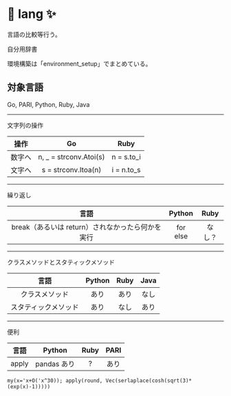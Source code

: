 # 🚀 lang ✨

言語の比較等行う。

自分用辞書

環境構築は「environment_setup」でまとめている。

## 対象言語

Go, PARI, Python, Ruby, Java

--------------------

文字列の操作

| 操作 | Go | Ruby |
| :--: | :--: | :--: |
| 数字へ | n, _ = strconv.Atoi(s) | n = s.to_i |
| 文字へ | s = strconv.Itoa(n) | i = n.to_s |

--------------------

繰り返し

| 言語 | Python | Ruby |
| :--: | :--: | :--: |
|  break（あるいは return）されなかったら何かを実行 | for else | なし？ | 

--------------------

クラスメソッドとスタティックメソッド

| 言語 | Python | Ruby | Java |
| :--: | :--: | :--: | :--: |
| クラスメソッド | あり | あり | なし | 
| スタティックメソッド | あり | なし | あり |

--------------------

便利

| 言語 | Python | Ruby | PARI |
| :--: | :--: | :--: | :--: |
| apply | pandas あり | ? | あり | 

```PARI:apply
my(x='x+O('x^30)); apply(round, Vec(serlaplace(cosh(sqrt(3)*(exp(x)-1)))))
```


